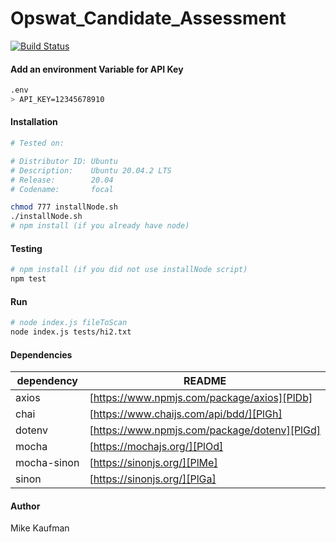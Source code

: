 # Opswat_Candidate_Assessment


[![Build Status](https://www.travis-ci.com/mikeck1/Opswat_Candidate_Assessment.svg?branch=main)](https://www.travis-ci.com/mikeck1/Opswat_Candidate_Assessment)

#### Add an environment Variable for API Key
```bash
.env
> API_KEY=12345678910
```

#### Installation
```bash
# Tested on:

# Distributor ID: Ubuntu
# Description:    Ubuntu 20.04.2 LTS
# Release:        20.04
# Codename:       focal

chmod 777 installNode.sh
./installNode.sh
# npm install (if you already have node)
```

#### Testing
```bash
# npm install (if you did not use installNode script)
npm test
```

#### Run
```bash
# node index.js fileToScan
node index.js tests/hi2.txt 
```

#### Dependencies 

| dependency | README |
| ------ | ------ |
| axios | [https://www.npmjs.com/package/axios][PlDb] |
| chai | [https://www.chaijs.com/api/bdd/][PlGh] |
| dotenv | [https://www.npmjs.com/package/dotenv][PlGd] |
| mocha | [https://mochajs.org/][PlOd] |
| mocha-sinon | [https://sinonjs.org/][PlMe] |
| sinon | [https://sinonjs.org/][PlGa] |

#### Author
Mike Kaufman
